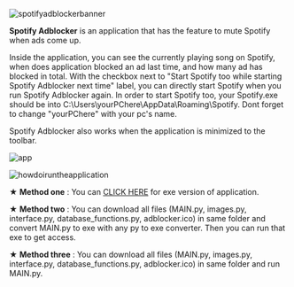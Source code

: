 ![spotifyadblockerbanner](https://user-images.githubusercontent.com/85064536/133149924-e6949257-3aa5-4564-9977-f96fe4640967.jpg)

**Spotify Adblocker** is an application that has the feature to mute Spotify when ads come up.

Inside the application, you can see the currently playing song on Spotify, when does application blocked an ad last time, and how many ad has blocked in total. With the checkbox next to "Start Spotify too while starting Spotify Adblocker next time" label, you can directly start Spotify when you run Spotify Adblocker again. In order to start Spotify too, your Spotify.exe should be into C:\Users\yourPChere\AppData\Roaming\Spotify. Dont forget to change "yourPChere" with your pc's name.

Spotify Adblocker also works when the application is minimized to the toolbar.


![app](https://user-images.githubusercontent.com/85064536/133147556-633a220d-d394-48c1-98b7-6f33a1dd250a.gif)


![howdoiruntheapplication](https://user-images.githubusercontent.com/85064536/133149927-78b1eae3-c6d3-49f2-ab7e-8002bdf94361.jpg)

★ **Method one** : You can [CLICK HERE](https://github.com/mehmetguduk/Spotify-Adblocker/releases/tag/Exe) for exe version of application.

★ **Method two** : You can download all files (MAIN.py, images.py, interface.py, database_functions.py, adblocker.ico) in same folder and convert MAIN.py to exe with any py to exe converter. Then you can run that exe to get access.

★ **Method three** : You can download all files (MAIN.py, images.py, interface.py, database_functions.py, adblocker.ico) in same folder and run MAIN.py.
